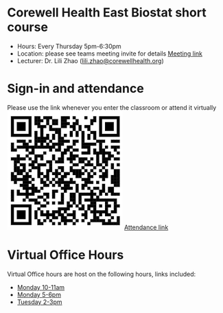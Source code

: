 # Corewell Health East Biostat short course
- Hours: Every Thursday 5pm-6:30pm
- Location: please see teams meeting invite for details [Meeting link](https://teams.microsoft.com/l/meetup-join/19%3ameeting_OTI3M2NhNTUtOGVkZC00MTJkLThlYzAtM2JhMmYzNWM0ODll%40thread.v2/0?context=%7b%22Tid%22%3a%22cdd54c65-309c-4671-a6f8-5b2bc58782ff%22%2c%22Oid%22%3a%22de0d7a7d-b968-4516-9ea5-4dc2f0629217%22%7d)
- Lecturer: Dr. Lili Zhao (<lili.zhao@corewellhealth.org>) 

# Sign-in and attendance 

Please use the link whenever you enter the classroom or attend it virtually
![QR code](https://raw.githubusercontent.com/yungclee/Corewell/main/Attendance_QR.png)
[Attendance link](https://forms.office.com/Pages/ResponsePage.aspx?id=ZUzVzZwwcUam-FsrxYeC_624GKUdbHJEtl-TphSoVWxUMVNZTlA0SlQzOFkzVkRVU0VGQTBBOVNOTi4u)

# Virtual Office Hours

Virtual Office hours are host on the following hours, links included:

- [Monday 10-11am](https://teams.microsoft.com/l/meetup-join/19%3ameeting_N2FlZmJiZmUtOTNjNC00YjRhLWJkMzItMjkzMTdkNDE0ODdh%40thread.v2/0?context=%7b%22Tid%22%3a%22cdd54c65-309c-4671-a6f8-5b2bc58782ff%22%2c%22Oid%22%3a%22a518b8ad-6c1d-4472-b65f-93a614a8556c%22%7d)
- [Monday 5-6pm](https://teams.microsoft.com/l/meetup-join/19%3ameeting_NGE2YzA1NTMtY2QxNS00MDMxLTlkMTUtMjlhOTM0Yjc3ZWQ1%40thread.v2/0?context=%7b%22Tid%22%3a%22cdd54c65-309c-4671-a6f8-5b2bc58782ff%22%2c%22Oid%22%3a%22a518b8ad-6c1d-4472-b65f-93a614a8556c%22%7d)
- [Tuesday 2-3pm](https://teams.microsoft.com/l/meetup-join/19%3ameeting_YWVmMDQ4OGMtOTE0Mi00ZWE5LThiNWYtMjNiZTJjNWRlYmI5%40thread.v2/0?context=%7b%22Tid%22%3a%22cdd54c65-309c-4671-a6f8-5b2bc58782ff%22%2c%22Oid%22%3a%22a518b8ad-6c1d-4472-b65f-93a614a8556c%22%7d)


